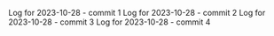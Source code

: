 Log for 2023-10-28 - commit 1
Log for 2023-10-28 - commit 2
Log for 2023-10-28 - commit 3
Log for 2023-10-28 - commit 4
